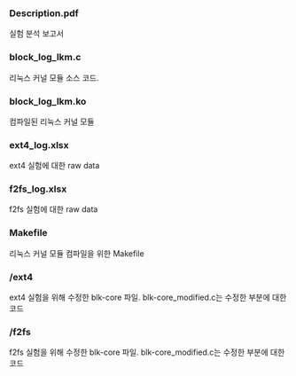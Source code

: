 ### Description.pdf
실험 분석 보고서

### block_log_lkm.c
리눅스 커널 모듈 소스 코드.

### block_log_lkm.ko
컴파일된 리눅스 커널 모듈

### ext4_log.xlsx
ext4 실험에 대한 raw data

### f2fs_log.xlsx
f2fs 실험에 대한 raw data

### Makefile
리눅스 커널 모듈 컴파일을 위한 Makefile

### /ext4
ext4 실험을 위해 수정한 blk-core 파일. blk-core_modified.c는 수정한 부분에 대한 코드

### /f2fs
f2fs 실험을 위해 수정한 blk-core 파일. blk-core_modified.c는 수정한 부분에 대한 코드
